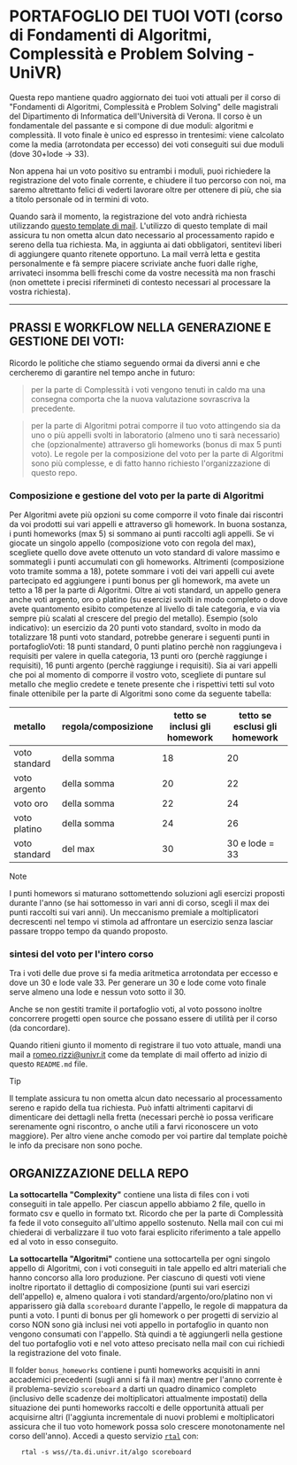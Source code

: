 # PORTAFOGLIO DEI TUOI VOTI (corso di Fondamenti di Algoritmi, Complessità e Problem Solving - UniVR)

Questa repo mantiene quadro aggiornato dei tuoi voti attuali per il corso di "Fondamenti di Algoritmi, Complessità e Problem Solving" delle magistrali del Dipartimento di Informatica dell'Università di Verona.
Il corso &egrave; un fondamentale del passante e si compone di due moduli: algoritmi e complessit&agrave;.
Il voto finale &egrave; unico ed espresso in trentesimi:
viene calcolato come la media (arrotondata per eccesso) dei voti conseguiti sui due moduli (dove 30+lode &rarr; 33).
<p>
Non appena hai un voto positivo su entrambi i moduli,
puoi richiedere la registrazione del voto finale corrente, e chiudere il tuo percorso con noi, ma saremo altrettanto felici di vederti lavorare oltre per ottenere di pi&ugrave;, che sia a titolo personale od in termini di voto.
</p>
<p>
Quando sarà il momento, la registrazione del voto andrà richiesta utilizzando
<a href="mailto:romeo.rizzi@univr.it?cc=ferdinando.cicalese@univr.it&subject=Richiesta
registrazione voto finale per il corso Fondamenti di Algoritmi e
Complessità&body=Prof. Rizzi%2c%0D%0A per l'insegnamento di Algoritmi
e Complessità%2c le chiedo di procedere ora alla verbalizzazione del mio voto%2c%20che a mè risulta essere come segue%2e%0D%0A%0D%0A 
* voto da registrare: %2e%2e%2e%2e%2e%2e%2e <%2d%2d%5bCAMPO NECESSARIO%5d%0D%0A%0D%0A 
* scadenza per l'evasione della richiesta:
%2e%2e%2e%2e%2e%2e%2e%2e%2e%2e%2e%2e%2e %2c ragione urgenza: %2e%2e%2e%2e%2e%2e%2e%2e%2e%2e%2e%2e%2e%2e%2e <%2d%2d%5b2 CAMPI FACOLTATIVI %28da specificare solo se hai URGENZA%29%5d%0D%0A%0D%0A
Ecco come lo avrei composto dal mio portafoglio voti attuale:%0D%0A 
* voto Complessità: %2e%2e%2e%2e%2e%2e%2e <%2d%2d%5bCAMPO NECESSARIO%5d%0D%0A 
* conseguito nell'appello yyyy-mm-dd <%2d%2d%5bCAMPO FACOLTATIVO %28se non sei sicuro sull'appello puoi evitare di specificarlo o suggerire una specifica indicativa%29%5d%0D%0A%0D%0A 
* voto Algoritmi: %2e%2e%2e%2e%2e%2e%2e <%2d%2d%5bCAMPO NECESSARIO%5d%0D%0A 
* comprensivo di un bonus homework di: <%2d%2d%5b%28UN VALORE DA 0 A 5%29%5d%0D%0A 
* anno accademico del bonus homework: <%2d%2d%5bCAMPO NECESSARIO%5d%0D%0A 
* conseguito interamente nel singolo appello yyyy-mm-dd <%2d%2d%5bCAMPO FACOLTATIVO
%28se non sei sicuro sull'appello puoi evitare di specificarlo o suggerire una specifica indicativa%29%5d%0D%0A 
   * %5b%28OPPURE, SE PRODOTTO LAVORANDO SU VARI APPELLI%29%5d%0D%0A 
   * conseguito per raccolta di punti (argento, o oro, o platino) sugli appelli yyyy-mm-dd, yyyy-mm-dd, ...  <%2d%2d%5bOBBLIGATORIA una specifica quantomeno indicativa%29%5d%0D%0A%0D%0A
Ed eccole i miei dati:%0D%0A 
* nome: xxxxxx <%2d%2d%5bCAMPO NECESSARIO%5d%0D%0A 
* cognome: xxxxxx <%2d%2d%5bCAMPO NECESSARIO%5d%0D%0A 
* matricola: VR?????? <%2d%2d%5bCAMPO NECESSARIO%5d%0D%0A%0D%0A%0D%0A
Nel comporre il voto ho utilizzato la regola della media per eccesso dove 30+lode = 33%2e%0D%0A
Nota: Per ottenere 30+lode servono due 30 ed almeno una lode.%2e
* Eventuali suggerimenti per il corso: %0D%0A%0D%0A
* Segnalazioni di eventuali malfunzionamenti da aggiustare: %0D%0A%2e
%2e">questo template di mail</a>.
L'utilizzo di questo template di mail assicura tu non ometta alcun dato necessario al processamento rapido e sereno della tua richiesta. Ma, in aggiunta ai dati obbligatori, sentitevi liberi di aggiungere quanto ritenete opportuno.
La mail verrà letta e gestita personalmente e fà sempre piacere scriviate anche fuori dalle righe, arrivateci insomma belli freschi come da vostre necessit&agrave; ma non fraschi (non omettete i precisi rifermineti di contesto necessari al processare la vostra richiesta).
</p>

---
## PRASSI E WORKFLOW NELLA GENERAZIONE E GESTIONE DEI VOTI:

Ricordo le politiche che stiamo seguendo ormai da diversi anni e che cercheremo di garantire nel tempo anche in futuro:

> per la parte di Complessità i voti vengono tenuti in caldo ma una consegna comporta che la nuova valutazione sovrascriva la precedente.

> per la parte di Algoritmi potrai comporre il tuo voto attingendo sia da uno o più appelli svolti in laboratorio (almeno uno ti sarà necessario) che (opzionalmente) attraverso gli homeworks (bonus di max 5 punti voto). Le regole per la composizione del voto per la parte di Algoritmi sono più complesse, e di fatto hanno richiesto l'organizzazione di questo repo.

### Composizione e gestione del voto per la parte di Algoritmi

Per Algoritmi avete più opzioni su come comporre il voto finale dai riscontri da voi prodotti sui vari appelli e attraverso gli homework. In buona sostanza, i punti homeworks (max 5) si sommano ai punti raccolti agli appelli. Se vi giocate un singolo appello (composizione voto con regola del max), scegliete quello dove avete ottenuto un voto standard di valore massimo e sommategli i punti accumulati con gli homeworks. Altrimenti (composizione voto tramite somma a 18), potete sommare i voti dei vari appelli cui avete partecipato ed aggiungere i punti bonus per gli homework, ma avete un tetto a 18 per la parte di Algoritmi.
Oltre ai voti standard, un appello genera anche voti argento, oro o platino (su esercizi svolti in modo completo o dove avete quantomento esibito competenze al livello di tale categoria, e via via sempre più scalati al crescere del pregio del metallo).
Esempio (solo indicativo): un esercizio da 20 punti voto standard, svolto in modo da totalizzare 18 punti voto standard, potrebbe generare i seguenti punti in portafoglioVoti: 18 punti standard, 0 punti platino perchè non raggiungeva i requisiti per valere in quella categoria, 13 punti oro (perchè raggiunge i requisiti), 16 punti argento (perchè raggiunge i requisiti). 
Sia ai vari appelli che poi al momento di comporre il vostro voto, scegliete di puntare sul metallo che meglio credete e tenete presente che i rispettivi tetti sul voto finale ottenibile per la parte di Algoritmi sono come da seguente tabella:

|     metallo   | regola/composizione | tetto se inclusi gli homework | tetto se esclusi gli homework |
| :---          |  ---   |  ---  |  ---  |
| voto standard | della somma | 18 | 20  |
| voto argento  | della somma | 20 | 22  |
| voto oro      | della somma | 22 | 24  |
| voto platino  | della somma | 24 | 26  |
| voto standard | del max | 30 | 30 e lode = 33 |

> [!NOTE]
> I punti homewors si maturano sottomettendo soluzioni agli esercizi proposti durante l'anno (se hai sottomesso in vari anni di corso, scegli il max dei punti raccolti sui vari anni). Un meccanismo premiale a moltiplicatori decrescenti nel tempo vi stimola ad affrontare un esercizio senza lasciar passare troppo tempo da quando proposto.

### sintesi del voto per l'intero corso

Tra i voti delle due prove si fa media aritmetica arrotondata per eccesso e dove un 30 e lode vale 33. Per generare un 30 e lode come voto finale serve almeno una lode e nessun voto sotto il 30.

Anche se non gestiti tramite il portafoglio voti, al voto possono inoltre concorrere progetti open source che possano essere di utilità per il corso (da concordare).

Quando ritieni giunto il momento di registrare il tuo voto attuale, mandi una mail a romeo.rizzi@univr.it come da template di mail offerto ad inizio di questo `README.md` file.

> [!TIP]
> Il template assicura tu non ometta alcun dato necessario al processamento sereno e rapido della tua richiesta. Può infatti altrimenti capitarvi di dimenticare dei dettagli nella fretta (necessari perchè io possa verificare serenamente ogni riscontro, o anche utili a farvi riconoscere un voto maggiore).
> Per altro viene anche comodo per voi partire dal template poichè le info da precisare non sono poche. 


## ORGANIZZAZIONE DELLA REPO

__La sottocartella "Complexity"__ contiene una lista di files con i voti conseguiti in tale appello. Per ciascun appello abbiamo 2 file, quello in formato csv e quello in formato txt. Ricordo che per la parte di Complessità fa fede il voto conseguito all'ultimo appello sostenuto.
Nella mail con cui mi chiederai di verbalizzare il tuo voto farai esplicito riferimento a tale appello ed al voto in esso conseguito.

__La sottocartella "Algoritmi"__ contiene una sottocartella per ogni singolo appello di Algoritmi, con i voti conseguiti in tale appello ed altri materiali che hanno concorso alla loro produzione.
Per ciascuno di questi voti viene inoltre riportato il dettaglio di composizione (punti sui vari esercizi dell'appello) e, almeno qualora i voti standard/argento/oro/platino non vi apparissero già dalla `scoreboard` durante l'appello, le regole di mappatura da punti a voto. I punti di bonus per gli homework o per progetti di servizio al corso NON sono già inclusi nei voti appello in portafoglio in quanto non vengono consumati con l'appello. Stà quindi a tè aggiungerli nella gestione del tuo portafoglio voti e nel voto atteso precisato nella mail con cui richiedi la registrazione del voto finale.

Il folder `bonus_homeworks` contiene i punti homeworks acquisiti in anni accademici precedenti (sugli anni si fà il max) mentre per l'anno corrente è il problema-sevizio `scoreboard` a darti un quadro dinamico completo (inclusivo delle scadenze dei moltiplicatori attualmente impostati) della situazione dei punti homeworks raccolti e delle opportunità attuali per acquisirne altri (l'aggiunta incrementale di nuovi problemi e moltiplicatori assicura che il tuo voto homework possa solo crescere monotonamente nel corso dell'anno). Accedi a questo servizio [`rtal`](https://github.com/romeorizzi/AlgoritmiUniVR/tree/main/strumenti#-la-nostra-piattaforma-rtal) con:
```
   rtal -s wss//ta.di.univr.it/algo scoreboard
```


